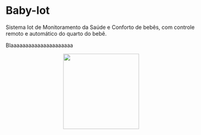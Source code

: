 # Baby-Iot

Sistema Iot de Monitoramento da Saúde e Conforto de bebês, com controle remoto e automático do quarto do bebê.

Blaaaaaaaaaaaaaaaaaaaaa

<div align="center">
<img src="https://user-images.githubusercontent.com/66453256/177552264-51a92664-a5d3-4e23-a97f-0f172c7dc3d8.png" width="200px" />
</div>
